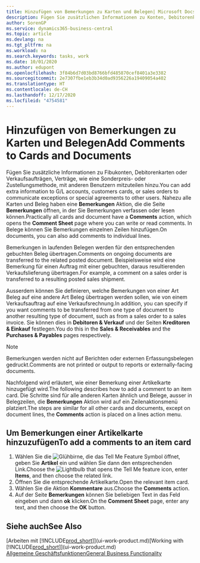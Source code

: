 ```yaml
---
title: Hinzufügen von Bemerkungen zu Karten und Belegen| Microsoft Docs
description: Fügen Sie zusätzlichen Informationen zu Konten, Debitorenkarten oder Verkaufsaufträgen, Verträge, wie eine Sonderpreis- oder Zustellungsmethode, mit anderen Benutzern mitzuteilen hinzu.
author: SorenGP
ms.service: dynamics365-business-central
ms.topic: article
ms.devlang: na
ms.tgt_pltfrm: na
ms.workload: na
ms.search.keywords: tasks, work
ms.date: 10/01/2020
ms.author: edupont
ms.openlocfilehash: 3f84b6d7d03bd8766bfd485870cef8401a3e3382
ms.sourcegitcommit: 2e7307fbe1eb3b34d0ad9356226a19409054a402
ms.translationtype: HT
ms.contentlocale: de-CH
ms.lasthandoff: 12/17/2020
ms.locfileid: "4754581"
---
```

# <a name="add-comments-to-cards-and-documents"></a><span data-ttu-id="a0e35-103">Hinzufügen von Bemerkungen zu Karten und Belegen</span><span class="sxs-lookup"><span data-stu-id="a0e35-103">Add Comments to Cards and Documents</span></span>
<span data-ttu-id="a0e35-104">Fügen Sie zusätzliche Informationen zu Fibukonten, Debitorenkarten oder Verkaufsaufträgen, Verträge, wie eine Sonderpreis- oder Zustellungsmethode, mit anderen Benutzern mitzuteilen hinzu.</span><span class="sxs-lookup"><span data-stu-id="a0e35-104">You can add extra information to G/L accounts, customers cards, or sales orders to communicate exceptions or special agreements to other users.</span></span>
<span data-ttu-id="a0e35-105">Nahezu alle Karten und Beleg haben eine **Bemerkungen** Aktion, die die Seite **Bemerkungen** öffnen, in der Sie Bemerkungen verfassen oder lesen können.</span><span class="sxs-lookup"><span data-stu-id="a0e35-105">Practically all cards and document have a **Comments** action, which opens the **Comment Sheet** page where you can write or read comments.</span></span> <span data-ttu-id="a0e35-106">In Belege können Sie Bemerkungen einzelnen Zeilen hinzufügen.</span><span class="sxs-lookup"><span data-stu-id="a0e35-106">On documents, you can also add comments to individual lines.</span></span>

<span data-ttu-id="a0e35-107">Bemerkungen in laufenden Belegen werden für den entsprechenden gebuchten Beleg übertragen.</span><span class="sxs-lookup"><span data-stu-id="a0e35-107">Comments on ongoing documents are transferred to the related posted document.</span></span> <span data-ttu-id="a0e35-108">Beispielsweise wird eine Bemerkung für einen Auftrag mit einer gebuchten, daraus resultierenden Verkaufslieferung übertragen.</span><span class="sxs-lookup"><span data-stu-id="a0e35-108">For example, a comment on a sales order is transferred to a resulting posted sales shipment.</span></span>

<span data-ttu-id="a0e35-109">Ausserdem können Sie definieren, welche Bemerkungen von einer Art Beleg auf eine andere Art Beleg übertragen werden sollen, wie von einem Verkaufsauftrag auf eine Verkaufsrechnung.</span><span class="sxs-lookup"><span data-stu-id="a0e35-109">In addition, you can specify if you want comments to be transferred from one type of document to another resulting type of document, such as from a sales order to a sales invoice.</span></span> <span data-ttu-id="a0e35-110">Sie können dies in **Debitoren & Verkauf** und der Seiten **Kreditoren & Einkauf** festlegen.</span><span class="sxs-lookup"><span data-stu-id="a0e35-110">You do this in the **Sales & Receivables** and the **Purchases & Payables** pages respectively.</span></span>

> [!NOTE]
> <span data-ttu-id="a0e35-111">Bemerkungen werden nicht auf Berichten oder externen Erfassungsbelegen gedruckt.</span><span class="sxs-lookup"><span data-stu-id="a0e35-111">Comments are not printed or output to reports or externally-facing documents.</span></span>

<span data-ttu-id="a0e35-112">Nachfolgend wird erläutert, wie einer Bemerkung einer Artikelkarte hinzugefügt wird.</span><span class="sxs-lookup"><span data-stu-id="a0e35-112">The following describes how to add a comment to an item card.</span></span> <span data-ttu-id="a0e35-113">Die Schritte sind für alle anderen Karten ähnlich und Belege, ausser in Belegzeilen, die **Bemerkungen** Aktion wird auf ein Zeilenaktionsmenü platziert.</span><span class="sxs-lookup"><span data-stu-id="a0e35-113">The steps are similar for all other cards and documents, except on document lines, the **Comments** action is placed on a lines action menu.</span></span>

## <a name="to-add-a-comments-to-an-item-card"></a><span data-ttu-id="a0e35-114">Um Bemerkungen einer Artikelkarte hinzuzufügen</span><span class="sxs-lookup"><span data-stu-id="a0e35-114">To add a comments to an item card</span></span>
1. <span data-ttu-id="a0e35-115">Wählen Sie die ![Glühbirne, die das Tell Me Feature](media/ui-search/search_small.png "Tell Me-Funktion") Symbol öffnet, geben Sie **Artikel** ein und wählen Sie dann den entsprechenden Link.</span><span class="sxs-lookup"><span data-stu-id="a0e35-115">Choose the ![Lightbulb that opens the Tell Me feature](media/ui-search/search_small.png "Tell me what you want to do") icon, enter **Items**, and then choose the related link.</span></span>
2. <span data-ttu-id="a0e35-116">Öffnen Sie die entsprechende Artikelkarte.</span><span class="sxs-lookup"><span data-stu-id="a0e35-116">Open the relevant item card.</span></span>
3. <span data-ttu-id="a0e35-117">Wählen Sie die Aktion **Kommentare** aus.</span><span class="sxs-lookup"><span data-stu-id="a0e35-117">Choose the **Comments** action.</span></span>
4. <span data-ttu-id="a0e35-118">Auf der Seite **Bemerkungen** können Sie beliebigen Text in das Feld eingeben und dann **ok** klicken.</span><span class="sxs-lookup"><span data-stu-id="a0e35-118">On the **Comment Sheet** page, enter any text, and then choose the **OK** button.</span></span>

## <a name="see-also"></a><span data-ttu-id="a0e35-119">Siehe auch</span><span class="sxs-lookup"><span data-stu-id="a0e35-119">See Also</span></span>
<span data-ttu-id="a0e35-120">[Arbeiten mit [!INCLUDE[prod_short](includes/prod_short.md)]](ui-work-product.md)</span><span class="sxs-lookup"><span data-stu-id="a0e35-120">[Working with [!INCLUDE[prod_short](includes/prod_short.md)]](ui-work-product.md)</span></span>  
[<span data-ttu-id="a0e35-121">Allgemeine Geschäftsfunktionen</span><span class="sxs-lookup"><span data-stu-id="a0e35-121">General Business Functionality</span></span>](ui-across-business-areas.md)
